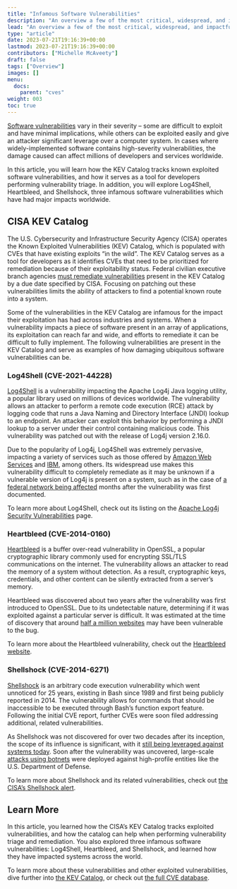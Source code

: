 ```yaml
---
title: "Infamous Software Vulnerabilities"
description: "An overview a few of the most critical, widespread, and impactful known software vulnerabilities"
lead: "An overview a few of the most critical, widespread, and impactful known software vulnerabilities"
type: "article"
date: 2023-07-21T19:16:39+00:00
lastmod: 2023-07-21T19:16:39+00:00
contributors: ["Michelle McAveety"]
draft: false
tags: ["Overview"]
images: []
menu:
  docs:
    parent: "cves"
weight: 003
toc: true
---
```


[Software vulnerabilities](/software-security/cves/cve-intro/) vary in their severity – some are difficult to exploit and have minimal implications, while others can be exploited easily and give an attacker significant leverage over a computer system. In cases where widely-implemented software contains high-severity vulnerabilities, the damage caused can affect millions of developers and services worldwide.

In this article, you will learn how the KEV Catalog tracks known exploited software vulnerabilities, and how it serves as a tool for developers performing vulnerability triage. In addition, you will explore Log4Shell, Heartbleed, and Shellshock, three infamous software vulnerabilities which have had major impacts worldwide.


## CISA KEV Catalog

The U.S. Cybersecurity and Infrastructure Security Agency (CISA) operates the Known Exploited Vulnerabilities (KEV) Catalog, which is populated with CVEs that have existing exploits “in the wild”. The KEV Catalog serves as a tool for developers as it identifies CVEs that need to be prioritized for remediation because of their exploitability status. Federal civilian executive branch agencies [must remediate vulnerabilities](https://www.cisa.gov/news-events/directives/binding-operational-directive-22-01) present in the KEV Catalog by a due date specified by CISA. Focusing on patching out these vulnerabilities limits the ability of attackers to find a potential known route into a system.

Some of the vulnerabilities in the KEV Catalog are infamous for the impact their exploitation has had across industries and systems. When a vulnerability impacts a piece of software present in an array of applications, its exploitation can reach far and wide, and efforts to remediate it can be difficult to fully implement. The following vulnerabilities are present in the KEV Catalog and serve as examples of how damaging ubiquitous software vulnerabilities can be.


### Log4Shell (CVE-2021-44228)

[Log4Shell](https://nvd.nist.gov/vuln/detail/CVE-2021-44228) is a vulnerability impacting the Apache Log4j Java logging utility, a popular library used on millions of devices worldwide. The vulnerability allows an attacker to perform a remote code execution (RCE) attack by logging code that runs a Java Naming and Directory Interface (JNDI) lookup to an endpoint. An attacker can exploit this behavior by performing a JNDI lookup to a server under their control containing malicious code. This vulnerability was patched out with the release of Log4j version 2.16.0.

Due to the popularity of Log4j, Log4Shell was extremely pervasive, impacting a variety of services such as those offered by [Amazon Web Services](https://aws.amazon.com/security/security-bulletins/AWS-2021-006/) and [IBM](https://www.ibm.com/support/pages/apache-log4j2-cve-2021-44228-security-vulnerability), among others. Its widespread use makes this vulnerability difficult to completely remediate as it may be unknown if a vulnerable version of Log4j is present on a system, such as in the case of [a federal network being affected](https://www.cisa.gov/news-events/cybersecurity-advisories/aa22-320a) months after the vulnerability was first documented.

To learn more about Log4Shell, check out its listing on the [Apache Log4j Security Vulnerabilities](https://logging.apache.org/log4j/2.x/security.html#fixed-in-log4j-2-15-0-java-8) page.


### Heartbleed (CVE-2014-0160)

[Heartbleed](https://nvd.nist.gov/vuln/detail/CVE-2014-0160) is a buffer over-read vulnerability in OpenSSL, a popular cryptographic library commonly used for encrypting SSL/TLS communications on the internet. The vulnerability allows an attacker to read the memory of a system without detection. As a result, cryptographic keys, credentials, and other content can be silently extracted from a server’s memory.

Heartbleed was discovered about two years after the vulnerability was first introduced to OpenSSL. Due to its undetectable nature, determining if it was exploited against a particular server is difficult. It was estimated at the time of discovery that around [half a million websites](https://www.netcraft.com/blog/half-a-million-widely-trusted-websites-vulnerable-to-heartbleed-bug/) may have been vulnerable to the bug.

To learn more about the Heartbleed vulnerability, check out the [Heartbleed website](https://heartbleed.com/).


### Shellshock (CVE-2014-6271)

[Shellshock](https://nvd.nist.gov/vuln/detail/CVE-2014-6271) is an arbitrary code execution vulnerability which went unnoticed for 25 years, existing in Bash since 1989 and first being publicly reported in 2014. The vulnerability allows for commands that should be inaccessible to be executed through Bash’s function export feature. Following the initial CVE report, further CVEs were soon filed addressing additional, related vulnerabilities.

As Shellshock was not discovered for over two decades after its inception, the scope of its influence is significant, with it [still being leveraged against systems today](https://securityintelligence.com/articles/shellshock-vulnerability-in-depth/). Soon after the vulnerability was uncovered, large-scale [attacks using botnets](https://www.itnews.com.au/news/first-shellshock-botnet-attacks-akamai-us-dod-networks-396197) were deployed against high-profile entities like the U.S. Department of Defense.

To learn more about Shellshock and its related vulnerabilities, check out [the CISA’s Shellshock alert](https://www.cisa.gov/news-events/alerts/2014/09/25/gnu-bourne-again-shell-bash-shellshock-vulnerability-cve-2014-6271).


## Learn More

In this article, you learned how the CISA’s KEV Catalog tracks exploited vulnerabilities, and how the catalog can help when performing vulnerability triage and remediation. You also explored three infamous software vulnerabilities: Log4Shell, Heartbleed, and Shellshock, and learned how they have impacted systems across the world.

To learn more about these vulnerabilities and other exploited vulnerabilities, dive further into [the KEV Catalog](https://www.cisa.gov/known-exploited-vulnerabilities), or check out [the full CVE database](https://cve.mitre.org/cve/search_cve_list.html).
